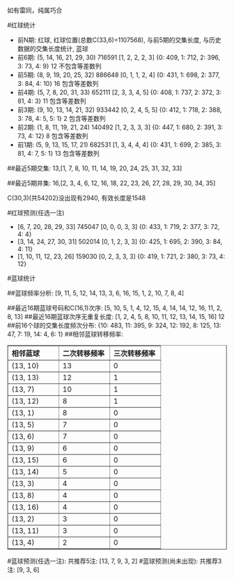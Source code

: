 <!-- 
.. title: 双色球2014013期(2014-02-09)数据分析报告
.. slug: slott-2014013-2014-02-09-report
.. date: 2014-02-10 08:00:00 UTC+08:00
.. tags: Lottery
.. link: 
.. description: 
.. type: text
-->

如有雷同，纯属巧合

<!-- TEASER_END-->

#红球统计

- 前N期: 红球, 红球位置(总数C(33,6)=1107568), 与前5期的交集长度, 与历史数据的交集长度统计, 蓝球
- 前6期: (5, 14, 16, 21, 29, 30) 716591 [1, 2, 2, 2, 3] {0: 409, 1: 712, 2: 396, 3: 73, 4: 9} 12 不包含等差数列
- 前5期: (8, 9, 19, 20, 25, 32) 886648 [0, 1, 1, 2, 4] {0: 431, 1: 698, 2: 377, 3: 84, 4: 10} 16 包含等差数列
- 前4期: (5, 7, 8, 20, 31, 33) 652111 [2, 3, 3, 4, 5] {0: 408, 1: 737, 2: 372, 3: 81, 4: 3} 11 包含等差数列
- 前3期: (9, 10, 13, 14, 21, 32) 933442 [0, 2, 4, 5, 5] {0: 412, 1: 718, 2: 388, 3: 78, 4: 5, 5: 1} 2 包含等差数列
- 前2期: (1, 8, 11, 19, 21, 24) 140492 [1, 2, 3, 3, 3] {0: 447, 1: 680, 2: 391, 3: 73, 4: 12} 8 包含等差数列
- 前1期: (5, 9, 13, 15, 17, 21) 682531 [1, 3, 4, 4, 4] {0: 431, 1: 699, 2: 385, 3: 81, 4: 7, 5: 1} 13 包含等差数列

##最近5期交集:
13,[1, 7, 8, 10, 11, 14, 19, 20, 24, 25, 31, 32, 33]

##最近5期并集:
16,[2, 3, 4, 6, 12, 16, 18, 22, 23, 26, 27, 28, 29, 30, 34, 35]

C(30,3)(共54202)没出现有2940, 
有效长度是1548

#红球预测(任选一注)

- [6, 7, 20, 28, 29, 33] 745047 [0, 0, 0, 3, 3] {0: 433, 1: 719, 2: 377, 3: 72, 4: 4}
- [3, 14, 24, 27, 30, 31] 502014 [0, 1, 2, 3, 3] {0: 425, 1: 695, 2: 390, 3: 84, 4: 11}
- [1, 10, 11, 12, 23, 26] 159030 [0, 2, 3, 3, 3] {0: 419, 1: 721, 2: 380, 3: 73, 4: 12}

#蓝球统计

##蓝球频率分析:
[9, 11, 5, 12, 14, 13, 3, 6, 16, 15, 1, 2, 10, 7, 8, 4]

##最近16期蓝球号码和C(16,1)次序:
[5, 10, 5, 1, 4, 12, 15, 4, 14, 14, 12, 16, 11, 2, 8, 13]
##最近16期蓝球次序无重复长度:
[1, 2, 4, 5, 8, 10, 11, 12, 13, 14, 15, 16] 12
##前16个球的交集长度频次分布:
{10: 483, 11: 395, 9: 324, 12: 192, 8: 125, 13: 47, 7: 19, 14: 4, 6: 1}
##相邻蓝球转移频率:
<table border="1" class="table table-striped dataframe">
  <thead>
    <tr style="text-align: left;">
      <th style="min-width: 100px;">相邻蓝球</th>
      <th style="min-width: 100px;">二次转移频率</th>
      <th style="min-width: 100px;">三次转移频率</th>
    </tr>
  </thead>
  <tbody>
    <tr>
      <td> (13, 10)</td>
      <td> 13</td>
      <td> 0</td>
    </tr>
    <tr>
      <td> (13, 13)</td>
      <td> 12</td>
      <td> 1</td>
    </tr>
    <tr>
      <td>  (13, 7)</td>
      <td> 10</td>
      <td> 1</td>
    </tr>
    <tr>
      <td> (13, 12)</td>
      <td>  8</td>
      <td> 1</td>
    </tr>
    <tr>
      <td>  (13, 1)</td>
      <td>  8</td>
      <td> 0</td>
    </tr>
    <tr>
      <td>  (13, 5)</td>
      <td>  7</td>
      <td> 0</td>
    </tr>
    <tr>
      <td>  (13, 6)</td>
      <td>  7</td>
      <td> 0</td>
    </tr>
    <tr>
      <td>  (13, 9)</td>
      <td>  6</td>
      <td> 0</td>
    </tr>
    <tr>
      <td> (13, 15)</td>
      <td>  6</td>
      <td> 0</td>
    </tr>
    <tr>
      <td> (13, 14)</td>
      <td>  5</td>
      <td> 0</td>
    </tr>
    <tr>
      <td>  (13, 3)</td>
      <td>  4</td>
      <td> 0</td>
    </tr>
    <tr>
      <td>  (13, 8)</td>
      <td>  4</td>
      <td> 0</td>
    </tr>
    <tr>
      <td> (13, 16)</td>
      <td>  4</td>
      <td> 0</td>
    </tr>
    <tr>
      <td>  (13, 2)</td>
      <td>  3</td>
      <td> 0</td>
    </tr>
    <tr>
      <td> (13, 11)</td>
      <td>  3</td>
      <td> 0</td>
    </tr>
    <tr>
      <td>  (13, 4)</td>
      <td>  2</td>
      <td> 0</td>
    </tr>
  </tbody>
</table>
#蓝球预测(任选一注):
共推荐5注: [13, 7, 9, 3, 2]
#蓝球预测(尚未出现):
共推荐3注: [9, 3, 6]

